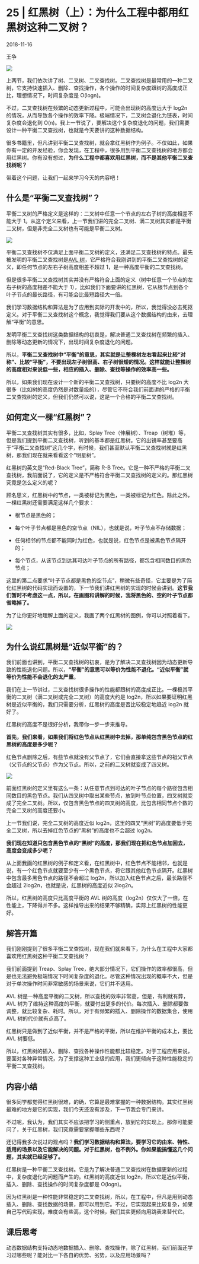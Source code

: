 # 25 \| 红黑树（上）：为什么工程中都用红黑树这种二叉树？

2018-11-16

王争

![](https://static001.geekbang.org/resource/image/b8/5d/b87b539ee593696aa7619bb950d1205d.jpg)



上两节，我们依次讲了树、二叉树、二叉查找树。二叉查找树是最常用的一种二叉树，它支持快速插入、删除、查找操作，各个操作的时间复杂度跟树的高度成正比，理想情况下，时间复杂度是 O\(logn\)。

不过，二叉查找树在频繁的动态更新过程中，可能会出现树的高度远大于 log2n 的情况，从而导致各个操作的效率下降。极端情况下，二叉树会退化为链表，时间复杂度会退化到 O\(n\)。我上一节说了，要解决这个复杂度退化的问题，我们需要设计一种平衡二叉查找树，也就是今天要讲的这种数据结构。

很多书籍里，但凡讲到平衡二叉查找树，就会拿红黑树作为例子。不仅如此，如果你有一定的开发经验，你会发现，在工程中，很多用到平衡二叉查找树的地方都会用红黑树。你有没有想过，**为什么工程中都喜欢用红黑树，而不是其他平衡二叉查找树呢？**

带着这个问题，让我们一起来学习今天的内容吧！

## 什么是“平衡二叉查找树”？

平衡二叉树的严格定义是这样的：二叉树中任意一个节点的左右子树的高度相差不能大于 1。从这个定义来看，上一节我们讲的完全二叉树、满二叉树其实都是平衡二叉树，但是非完全二叉树也有可能是平衡二叉树。

![](https://static001.geekbang.org/resource/image/dd/9b/dd9f5a4525f5029a8339c89ad1c8159b.jpg)

平衡二叉查找树不仅满足上面平衡二叉树的定义，还满足二叉查找树的特点。最先被发明的平衡二叉查找树是[AVL 树](https://zh.wikipedia.org/wiki/AVL%E6%A0%91)，它严格符合我刚讲到的平衡二叉查找树的定义，即任何节点的左右子树高度相差不超过 1，是一种高度平衡的二叉查找树。

但是很多平衡二叉查找树其实并没有严格符合上面的定义（树中任意一个节点的左右子树的高度相差不能大于 1），比如我们下面要讲的红黑树，它从根节点到各个叶子节点的最长路径，有可能会比最短路径大一倍。

我们学习数据结构和算法是为了应用到实际的开发中的，所以，我觉得没必去死抠定义。对于平衡二叉查找树这个概念，我觉得我们要从这个数据结构的由来，去理解“平衡”的意思。

发明平衡二叉查找树这类数据结构的初衷是，解决普通二叉查找树在频繁的插入、删除等动态更新的情况下，出现时间复杂度退化的问题。

所以，**平衡二叉查找树中“平衡”的意思，其实就是让整棵树左右看起来比较“对称”、比较“平衡”，不要出现左子树很高、右子树很矮的情况。这样就能让整棵树的高度相对来说低一些，相应的插入、删除、查找等操作的效率高一些。**

所以，如果我们现在设计一个新的平衡二叉查找树，只要树的高度不比 log2n 大很多（比如树的高度仍然是对数量级的），尽管它不符合我们前面讲的严格的平衡二叉查找树的定义，但我们仍然可以说，这是一个合格的平衡二叉查找树。

## 如何定义一棵“红黑树”？

平衡二叉查找树其实有很多，比如，Splay Tree（伸展树）、Treap（树堆）等，但是我们提到平衡二叉查找树，听到的基本都是红黑树。它的出镜率甚至要高于“平衡二叉查找树”这几个字，有时候，我们甚至默认平衡二叉查找树就是红黑树，那我们现在就来看看这个“明星树”。

红黑树的英文是“Red-Black Tree”，简称 R-B Tree。它是一种不严格的平衡二叉查找树，我前面说了，它的定义是不严格符合平衡二叉查找树的定义的。那红黑树究竟是怎么定义的呢？

顾名思义，红黑树中的节点，一类被标记为黑色，一类被标记为红色。除此之外，一棵红黑树还需要满足这样几个要求：

* 根节点是黑色的；

* 每个叶子节点都是黑色的空节点（NIL），也就是说，叶子节点不存储数据；

* 任何相邻的节点都不能同时为红色，也就是说，红色节点是被黑色节点隔开的；

* 每个节点，从该节点到达其可达叶子节点的所有路径，都包含相同数目的黑色节点；

这里的第二点要求“叶子节点都是黑色的空节点”，稍微有些奇怪，它主要是为了简化红黑树的代码实现而设置的，下一节我们讲红黑树的实现的时候会讲到。**这节我们暂时不考虑这一点，所以，在画图和讲解的时候，我将黑色的、空的叶子节点都省略掉了。**

为了让你更好地理解上面的定义，我画了两个红黑树的图例，你可以对照着看下。

![](https://static001.geekbang.org/resource/image/90/9a/903ee0dcb62bce2f5b47819541f9069a.jpg)

## 为什么说红黑树是“近似平衡”的？

我们前面也讲到，平衡二叉查找树的初衷，是为了解决二叉查找树因为动态更新导致的性能退化问题。所以，**“平衡”的意思可以等价为性能不退化。“近似平衡”就等价为性能不会退化的太严重**。

我们在上一节讲过，二叉查找树很多操作的性能都跟树的高度成正比。一棵极其平衡的二叉树（满二叉树或完全二叉树）的高度大约是 log2n，所以如果要证明红黑树是近似平衡的，我们只需要分析，红黑树的高度是否比较稳定地趋近 log2n 就好了。

红黑树的高度不是很好分析，我带你一步一步来推导。

**首先，我们来看，如果我们将红色节点从红黑树中去掉，那单纯包含黑色节点的红黑树的高度是多少呢？**

红色节点删除之后，有些节点就没有父节点了，它们会直接拿这些节点的祖父节点（父节点的父节点）作为父节点。所以，之前的二叉树就变成了四叉树。

![](https://static001.geekbang.org/resource/image/7e/ed/7e6ecc308fe44120f30de809822215ed.jpg)

前面红黑树的定义里有这么一条：从任意节点到可达的叶子节点的每个路径包含相同数目的黑色节点。我们从四叉树中取出某些节点，放到叶节点位置，四叉树就变成了完全二叉树。所以，仅包含黑色节点的四叉树的高度，比包含相同节点个数的完全二叉树的高度还要小。

上一节我们说，完全二叉树的高度近似 log2n，这里的四叉“黑树”的高度要低于完全二叉树，所以去掉红色节点的“黑树”的高度也不会超过 log2n。

**我们现在知道只包含黑色节点的“黑树”的高度，那我们现在把红色节点加回去，高度会变成多少呢？**

从上面我画的红黑树的例子和定义看，在红黑树中，红色节点不能相邻，也就是说，有一个红色节点就要至少有一个黑色节点，将它跟其他红色节点隔开。红黑树中包含最多黑色节点的路径不会超过 log2n，所以加入红色节点之后，最长路径不会超过 2log2n，也就是说，红黑树的高度近似 2log2n。

所以，红黑树的高度只比高度平衡的 AVL 树的高度（log2n）仅仅大了一倍，在性能上，下降得并不多。这样推导出来的结果不够精确，实际上红黑树的性能更好。

## 解答开篇

我们刚刚提到了很多平衡二叉查找树，现在我们就来看下，为什么在工程中大家都喜欢用红黑树这种平衡二叉查找树？

我们前面提到 Treap、Splay Tree，绝大部分情况下，它们操作的效率都很高，但是也无法避免极端情况下时间复杂度的退化。尽管这种情况出现的概率不大，但是对于单次操作时间非常敏感的场景来说，它们并不适用。

AVL 树是一种高度平衡的二叉树，所以查找的效率非常高，但是，有利就有弊，AVL 树为了维持这种高度的平衡，就要付出更多的代价。每次插入、删除都要做调整，就比较复杂、耗时。所以，对于有频繁的插入、删除操作的数据集合，使用 AVL 树的代价就有点高了。

红黑树只是做到了近似平衡，并不是严格的平衡，所以在维护平衡的成本上，要比 AVL 树要低。

所以，红黑树的插入、删除、查找各种操作性能都比较稳定。对于工程应用来说，要面对各种异常情况，为了支撑这种工业级的应用，我们更倾向于这种性能稳定的平衡二叉查找树。

## 内容小结

很多同学都觉得红黑树很难，的确，它算是最难掌握的一种数据结构。其实红黑树最难的地方是它的实现，我们今天还没有涉及，下一节我会专门来讲。

不过呢，我认为，我们其实不应该把学习的侧重点，放到它的实现上。那你可能要问了，关于红黑树，我们究竟需要掌握哪些东西呢？

还记得我多次说过的观点吗？**我们学习数据结构和算法，要学习它的由来、特性、适用的场景以及它能解决的问题。对于红黑树，也不例外。你如果能搞懂这几个问题，其实就已经足够了。**

红黑树是一种平衡二叉查找树。它是为了解决普通二叉查找树在数据更新的过程中，复杂度退化的问题而产生的。红黑树的高度近似 log2n，所以它是近似平衡，插入、删除、查找操作的时间复杂度都是 O\(logn\)。

因为红黑树是一种性能非常稳定的二叉查找树，所以，在工程中，但凡是用到动态插入、删除、查找数据的场景，都可以用到它。不过，它实现起来比较复杂，如果自己写代码实现，难度会有些高，这个时候，我们其实更倾向用跳表来替代它。

## 课后思考

动态数据结构支持动态地数据插入、删除、查找操作，除了红黑树，我们前面还学习过哪些呢？能对比一下各自的优势、劣势，以及应用场景吗？

